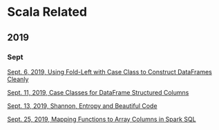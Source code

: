 # Scala Related

## 2019

### Sept

[Sept. 6, 2019, Using Fold-Left with Case Class to Construct DataFrames Cleanly](2019/Sept/2019-09-05-fold-left.md)

[Sept. 11, 2019, Case Classes for DataFrame Structured Columns](2019/Sept/2019-09-11-case-class-structures-for-dataframes.md)

[Sept. 13, 2019, Shannon, Entropy and Beautiful Code](2019/Sept/2019-09-13-entropy.md)

[Sept. 25, 2019, Mapping Functions to Array Columns in Spark SQL](2019/Sept/2019-09-25-mapping-functions-to-array-columns-in-spark-sql.md)
